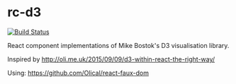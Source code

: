 # rc-d3

[![Build Status](https://travis-ci.org/rma-consulting/rc-d3.svg)](https://travis-ci.org/rma-consulting/rc-d3)

React component implementations of Mike Bostok's D3 visualisation library.

Inspired by http://oli.me.uk/2015/09/09/d3-within-react-the-right-way/

Using:
https://github.com/Olical/react-faux-dom
